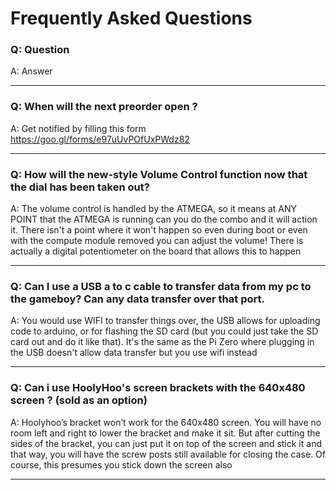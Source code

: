 # Frequently Asked Questions

### Q: Question
A: Answer

***
### Q: When will the next preorder open ?
A: Get notified by filling this form https://goo.gl/forms/e97uUvPOfUxPWdz82

***
### Q: How will the new-style Volume Control function now that the dial has been taken out?
A: The volume control is handled by the ATMEGA, so it means at ANY POINT that the ATMEGA is running can you do the combo and it will action it. There isn't a point where it won't happen so even during boot or even with the compute module removed you can adjust the volume! There is actually a digital potentiometer on the board that allows this to happen

***
### Q: Can I use a USB a to c cable to transfer data from my pc to the gameboy? Can any data transfer over that port.
A: You would use WIFI to transfer things over, the USB allows for uploading code to arduino, or for flashing the SD card (but you could just take the SD card out and do it like that). It's the same as the Pi Zero where plugging in the USB doesn't allow data transfer but you use wifi instead

***
### Q: Can i use HoolyHoo's screen brackets with the 640x480 screen ? (sold as an option)
A: Hoolyhoo’s bracket won’t work for the 640x480 screen. You will have no room left and right to lower the bracket and make it sit.
But after cutting the sides of the bracket, you can just put it on top of the screen and stick it and that way, you will have the screw posts still available for closing the case. Of course, this presumes you stick down the screen also

***